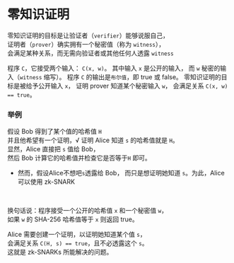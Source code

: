 # 零知识证明
零知识证明的目标是让验证者（`verifier`）能够说服自己， <br/>
证明者（`prover`）确实拥有一个秘密值（称为 `witness`），<br/>
会满足某种关系，而无需向验证者或其他任何人透露 `witness`

程序 `C`，它接受两个输入： `C(x, w)`。
其中输入 `x` 是公开的输入，
而 `w` 秘密的输入（`witness` 缩写）。
程序 `C` 的输出是`布尔值`，即 true 或 false。
零知识证明的目标是被给予公开输入 `x`，
证明 prover 知道某个秘密输入 `w`，
会满足关系 `C(x, w) == true`。

### 举例
假设 Bob 得到了某个值的哈希值 `H` <br/>
并且他希望有一个证明，√
证明 Alice 知道 `s` 的哈希值就是 `H`。<br/>
显然，Alice 直接把 `s` 值给 Bob，<br/>
然后 Bob 计算它的哈希值并检查它是否等于`H` 即可。<br/>

* 然而，假设Alice不想吧`s`透露给 Bob， 而只是想证明她知道 `s`。为此，Alice 可以使用 zk-SNARK

<br/>

换句话说：程序接受一个公开的哈希值 `x` 和一个秘密值 `w`，<br/>
如果 `w` 的 SHA-256 哈希值等于 `x` 则返回 true。
<br/>

Alice 需要创建一个证明，以证明她知道某个值 `s`，<br/>
会满足关系 `C(H, s) == true`，且不必透露这个 `s`。<br/>
这就是 zk-SNARKs 所能解决的问题。


